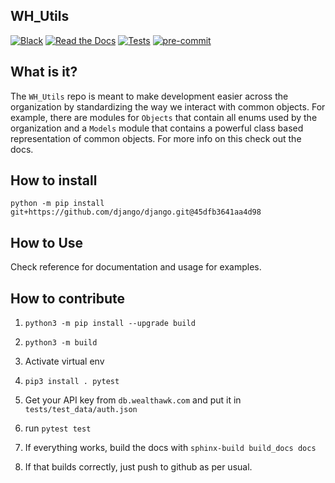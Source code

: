 WH_Utils
---------


[![Black](https://img.shields.io/badge/code%20style-black-000000.svg)](https://github.com/psf/black)
[![Read the Docs](https://img.shields.io/badge/Docs-Here-blue.svg)](https://mcclain-thiel.github.io/WH_Utils/)
[![Tests](https://github.com/McClain-Thiel/WH_Utils/workflows/Tests/badge.svg)](https://github.com/McClain-Thiel/WH_Utils/actions?workflow=Tests)
[![pre-commit](https://img.shields.io/badge/pre--commit-enabled-brightgreen?logo=pre-commit&logoColor=white)](https://github.com/pre-commit/pre-commit)


What is it?
---------------

The `WH_Utils` repo is meant to make development easier across the organization by standardizing the way
we interact with common objects. For example, there are modules for `Objects` that contain all enums used
by the organization and a `Models` module that contains a powerful class based representation of common
objects. For more info on this check out the docs.

How to install
-------------------

``python -m pip install git+https://github.com/django/django.git@45dfb3641aa4d98``

How to Use
-------------

Check reference for documentation and usage for examples.

How to contribute
---------------------

1. ``python3 -m pip install --upgrade build``

2. ``python3 -m build``

3. Activate virtual env

4. ``pip3 install . pytest``

5. Get your API key from ``db.wealthawk.com`` and put it in ``tests/test_data/auth.json``

6. run ``pytest test``

7. If everything works, build the docs with ``sphinx-build build_docs docs``

8. If that builds correctly, just push to github as per usual.


